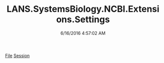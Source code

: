 ﻿---
title: LANS.SystemsBiology.NCBI.Extensions.Settings
date: 6/16/2016 4:57:02 AM
---

[File](T-LANS.SystemsBiology.NCBI.Extensions.Settings.File.html)
[Session](T-LANS.SystemsBiology.NCBI.Extensions.Settings.Session.html)
